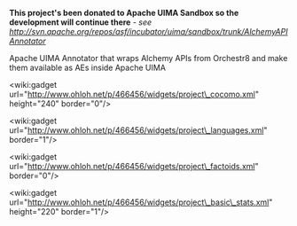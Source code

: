 <b>This project's been donated to Apache UIMA Sandbox so the development will continue there</b> -<i> see <a href='http://svn.apache.org/repos/asf/incubator/uima/sandbox/trunk/AlchemyAPIAnnotator'>http://svn.apache.org/repos/asf/incubator/uima/sandbox/trunk/AlchemyAPIAnnotator</a> </i>

Apache UIMA Annotator that wraps Alchemy APIs from Orchestr8 and make them available as AEs inside Apache UIMA

&lt;wiki:gadget url="http://www.ohloh.net/p/466456/widgets/project\_cocomo.xml" height="240" border="0"/&gt;

&lt;wiki:gadget url="http://www.ohloh.net/p/466456/widgets/project\_languages.xml" border="1"/&gt;

&lt;wiki:gadget url="http://www.ohloh.net/p/466456/widgets/project\_factoids.xml" border="0"/&gt;

&lt;wiki:gadget url="http://www.ohloh.net/p/466456/widgets/project\_basic\_stats.xml" height="220" border="1"/&gt;
